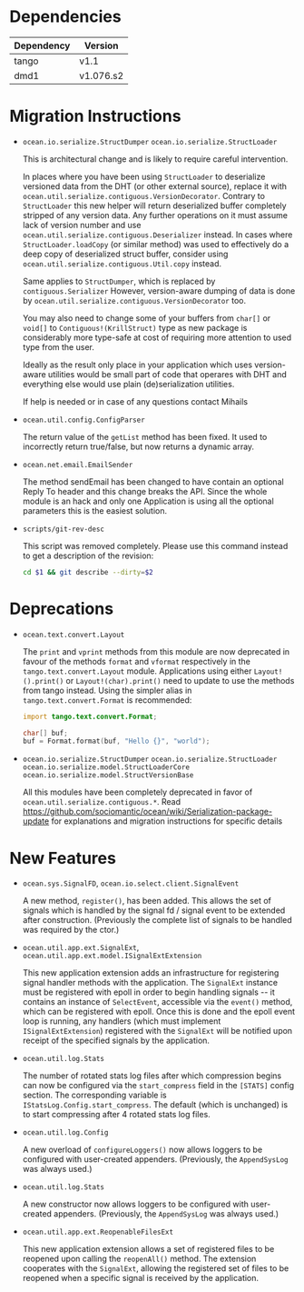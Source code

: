 Dependencies
============

Dependency | Version
-----------|---------
tango      | v1.1
dmd1       | v1.076.s2

Migration Instructions
======================

* `ocean.io.serialize.StructDumper`
  `ocean.io.serialize.StructLoader`

  This is architectural change and is likely to require careful intervention.

  In places where you have been using `StructLoader` to deserialize versioned
  data from the DHT (or other external source), replace it with
  `ocean.util.serialize.contiguous.VersionDecorator`. Contrary to `StructLoader`
  this new helper will return deserialized buffer completely stripped of any
  version data. Any further operations on it must assume lack of version number
  and use `ocean.util.serialize.contiguous.Deserializer` instead. In cases
  where `StructLoader.loadCopy` (or similar method) was used to effectively
  do a deep copy of deserialized struct buffer, consider using
  `ocean.util.serialize.contiguous.Util.copy` instead.

  Same applies to `StructDumper`, which is replaced by `contiguous.Serializer`
  However, version-aware dumping of data is done by
  `ocean.util.serialize.contiguous.VersionDecorator` too.

  You may also need to change some of your buffers from `char[]` or `void[]` to
  `Contiguous!(KrillStruct)` type as new package is considerably more type-safe
  at cost of requiring more attention to used type from the user.

  Ideally as the result only place in your application which uses version-aware
  utilities would be small part of code that operares with DHT and everything
  else would use plain (de)serialization utilities.

  If help is needed or in case of any questions contact Mihails

* `ocean.util.config.ConfigParser`

  The return value of the `getList` method has been fixed. It used to
  incorrectly return true/false, but now returns a dynamic array.

* `ocean.net.email.EmailSender`

  The method sendEmail has been changed to have contain an optional
  Reply To header and this change breaks the API. Since the whole
  module is an hack and only one Application is using all the optional
  parameters this is the easiest solution.

* `scripts/git-rev-desc`

  This script was removed completely. Please use this command instead to get
  a description of the revision:

  ```sh
  cd $1 && git describe --dirty=$2
  ```

Deprecations
============

* `ocean.text.convert.Layout`

  The `print` and `vprint` methods from this module are now deprecated in favour
  of the methods `format` and `vformat` respectively in the
  `tango.text.convert.Layout` module. Applications using either
  `Layout!().print()` or `Layout!(char).print()` need to update to use the
  methods from tango instead. Using the simpler alias in
  `tango.text.convert.Format` is recommended:

  ```d
  import tango.text.convert.Format;

  char[] buf;
  buf = Format.format(buf, "Hello {}", "world");
  ```

* `ocean.io.serialize.StructDumper`
  `ocean.io.serialize.StructLoader`
  `ocean.io.serialize.model.StructLoaderCore`
  `ocean.io.serialize.model.StructVersionBase`

  All this modules have been completely deprecated in favor
  of `ocean.util.serialize.contiguous.*`. Read
  https://github.com/sociomantic/ocean/wiki/Serialization-package-update
  for explanations and migration instructions for specific details


New Features
============

* `ocean.sys.SignalFD`, `ocean.io.select.client.SignalEvent`

  A new method, `register()`, has been added. This allows the set of signals
  which is handled by the signal fd / signal event to be extended after
  construction. (Previously the complete list of signals to be handled was
  required by the ctor.)

* `ocean.util.app.ext.SignalExt`, `ocean.util.app.ext.model.ISignalExtExtension`

  This new application extension adds an infrastructure for registering signal
  handler methods with the application. The `SignalExt` instance must be
  registered with epoll in order to begin handling signals -- it contains an
  instance of `SelectEvent`, accessible via the `event()` method, which can be
  registered with epoll. Once this is done and the epoll event loop is running,
  any handlers (which must implement `ISignalExtExtension`) registered with the
  `SignalExt` will be notified upon receipt of the specified signals by the
  application.

* `ocean.util.log.Stats`

  The number of rotated stats log files after which compression begins can now
  be configured via the `start_compress` field in the `[STATS]` config section.
  The corresponding variable is `IStatsLog.Config.start_compress`. The default
  (which is unchanged) is to start compressing after 4 rotated stats log files.

* `ocean.util.log.Config`

  A new overload of `configureLoggers()` now allows loggers to be configured
  with user-created appenders. (Previously, the `AppendSysLog` was always used.)

* `ocean.util.log.Stats`

  A new constructor now allows loggers to be configured with user-created
  appenders. (Previously, the `AppendSysLog` was always used.)

* `ocean.util.app.ext.ReopenableFilesExt`

  This new application extension allows a set of registered files to be reopened
  upon calling the `reopenAll()` method. The extension cooperates with the
  `SignalExt`, allowing the registered set of files to be reopened when a
  specific signal is received by the application.
